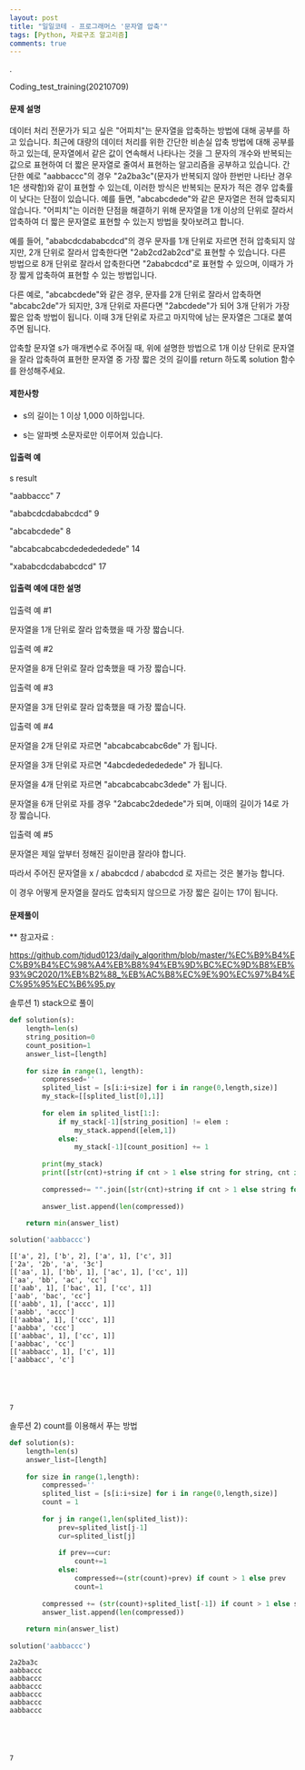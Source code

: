 ```yaml
---
layout: post
title: "일일코테 - 프로그래머스 '문자열 압축'"
tags: [Python, 자료구조 알고리즘]
comments: true
---
```


.

Coding_test_training(20210709)

#### 문제 설명

데이터 처리 전문가가 되고 싶은 "어피치"는 문자열을 압축하는 방법에 대해 공부를 하고 있습니다. 최근에 대량의 데이터 처리를 위한 간단한 비손실 압축 방법에 대해 공부를 하고 있는데, 문자열에서 같은 값이 연속해서 나타나는 것을 그 문자의 개수와 반복되는 값으로 표현하여 더 짧은 문자열로 줄여서 표현하는 알고리즘을 공부하고 있습니다.
간단한 예로 "aabbaccc"의 경우 "2a2ba3c"(문자가 반복되지 않아 한번만 나타난 경우 1은 생략함)와 같이 표현할 수 있는데, 이러한 방식은 반복되는 문자가 적은 경우 압축률이 낮다는 단점이 있습니다. 예를 들면, "abcabcdede"와 같은 문자열은 전혀 압축되지 않습니다. "어피치"는 이러한 단점을 해결하기 위해 문자열을 1개 이상의 단위로 잘라서 압축하여 더 짧은 문자열로 표현할 수 있는지 방법을 찾아보려고 합니다.

예를 들어, "ababcdcdababcdcd"의 경우 문자를 1개 단위로 자르면 전혀 압축되지 않지만, 2개 단위로 잘라서 압축한다면 "2ab2cd2ab2cd"로 표현할 수 있습니다. 다른 방법으로 8개 단위로 잘라서 압축한다면 "2ababcdcd"로 표현할 수 있으며, 이때가 가장 짧게 압축하여 표현할 수 있는 방법입니다.

다른 예로, "abcabcdede"와 같은 경우, 문자를 2개 단위로 잘라서 압축하면 "abcabc2de"가 되지만, 3개 단위로 자른다면 "2abcdede"가 되어 3개 단위가 가장 짧은 압축 방법이 됩니다. 이때 3개 단위로 자르고 마지막에 남는 문자열은 그대로 붙여주면 됩니다.

압축할 문자열 s가 매개변수로 주어질 때, 위에 설명한 방법으로 1개 이상 단위로 문자열을 잘라 압축하여 표현한 문자열 중 가장 짧은 것의 길이를 return 하도록 solution 함수를 완성해주세요.

#### 제한사항

- s의 길이는 1 이상 1,000 이하입니다.


- s는 알파벳 소문자로만 이루어져 있습니다.

#### 입출력 예

s result

"aabbaccc" 7

"ababcdcdababcdcd" 9

"abcabcdede" 8

"abcabcabcabcdededededede" 14

"xababcdcdababcdcd" 17

#### 입출력 예에 대한 설명

입출력 예 #1

문자열을 1개 단위로 잘라 압축했을 때 가장 짧습니다.

입출력 예 #2

문자열을 8개 단위로 잘라 압축했을 때 가장 짧습니다.

입출력 예 #3

문자열을 3개 단위로 잘라 압축했을 때 가장 짧습니다.

입출력 예 #4

문자열을 2개 단위로 자르면 "abcabcabcabc6de" 가 됩니다.

문자열을 3개 단위로 자르면 "4abcdededededede" 가 됩니다.

문자열을 4개 단위로 자르면 "abcabcabcabc3dede" 가 됩니다.

문자열을 6개 단위로 자를 경우 "2abcabc2dedede"가 되며, 이때의 길이가 14로 가장 짧습니다.

입출력 예 #5

문자열은 제일 앞부터 정해진 길이만큼 잘라야 합니다.

따라서 주어진 문자열을 x / ababcdcd / ababcdcd 로 자르는 것은 불가능 합니다.

이 경우 어떻게 문자열을 잘라도 압축되지 않으므로 가장 짧은 길이는 17이 됩니다.

#### 문제풀이

** 참고자료 : 

https://github.com/tjdud0123/daily_algorithm/blob/master/%EC%B9%B4%EC%B9%B4%EC%98%A4%EB%B8%94%EB%9D%BC%EC%9D%B8%EB%93%9C2020/1%EB%B2%88_%EB%AC%B8%EC%9E%90%EC%97%B4%EC%95%95%EC%B6%95.py

솔루션 1) stack으로 풀이


```python
def solution(s):
    length=len(s)
    string_position=0
    count_position=1
    answer_list=[length]
    
    for size in range(1, length):
        compressed=''
        splited_list = [s[i:i+size] for i in range(0,length,size)]
        my_stack=[[splited_list[0],1]]
        
        for elem in splited_list[1:]:
            if my_stack[-1][string_position] != elem :
                my_stack.append([elem,1])
            else:
                my_stack[-1][count_position] += 1
        
        print(my_stack)
        print([str(cnt)+string if cnt > 1 else string for string, cnt in my_stack])
        
        compressed+= "".join([str(cnt)+string if cnt > 1 else string for string, cnt in my_stack])
        
        answer_list.append(len(compressed))
        
    return min(answer_list)

solution('aabbaccc')
```

    [['a', 2], ['b', 2], ['a', 1], ['c', 3]]
    ['2a', '2b', 'a', '3c']
    [['aa', 1], ['bb', 1], ['ac', 1], ['cc', 1]]
    ['aa', 'bb', 'ac', 'cc']
    [['aab', 1], ['bac', 1], ['cc', 1]]
    ['aab', 'bac', 'cc']
    [['aabb', 1], ['accc', 1]]
    ['aabb', 'accc']
    [['aabba', 1], ['ccc', 1]]
    ['aabba', 'ccc']
    [['aabbac', 1], ['cc', 1]]
    ['aabbac', 'cc']
    [['aabbacc', 1], ['c', 1]]
    ['aabbacc', 'c']
    




    7



솔루션 2) count를 이용해서 푸는 방법


```python
def solution(s):
    length=len(s)
    answer_list=[length]
    
    for size in range(1,length):
        compressed=''
        splited_list = [s[i:i+size] for i in range(0,length,size)]
        count = 1
        
        for j in range(1,len(splited_list)):
            prev=splited_list[j-1]
            cur=splited_list[j]
            
            if prev==cur:
                count+=1
            else:
                compressed+=(str(count)+prev) if count > 1 else prev
                count=1
                  
        compressed += (str(count)+splited_list[-1]) if count > 1 else splited_list[-1]
        answer_list.append(len(compressed))
        
    return min(answer_list)
        
solution('aabbaccc')
```

    2a2ba3c
    aabbaccc
    aabbaccc
    aabbaccc
    aabbaccc
    aabbaccc
    aabbaccc
    




    7



